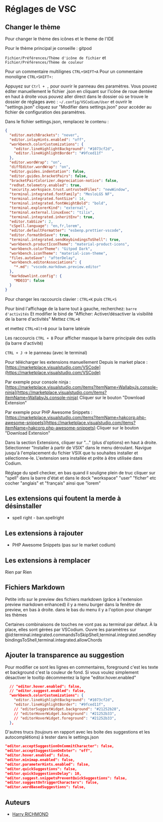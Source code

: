 # Réglages de VSC

## Changer le thème

Pour changer le thème des icônes et le theme de l'IDE

Pour le thème principal je conseille : gitpod

`Fichier/Préférences/Thème d'icône de fichier`
et
`Fichier/Préférences/Thème de couleur`

Pour un commentaire multilignes `CTRL+SHIFT+A`
Pour un commentaire monoligne `CTRL+SHIFT+:`

Appuyez sur `Ctrl + ,`  pour ouvrir le panneau des paramètres.
Vous pouvez éditer manuellement le fichier .json en cliquant sur l’icône de roue dentée en haut à droite
vous pouvez aller direct dans le dossier où se trouve le dossier de réglages avec :
`~/.config/VSCodium/User`
et ouvrir le "settings.json"
cliquez sur "Modifier dans settings.json" pour accéder au fichier de configuration des paramètres.

Dans le fichier settings.json, remplacez le contenu  :

```json
{
  "editor.matchBrackets": "never",
  "editor.inlayHints.enabled": "off",
  "workbench.colorCustomizations": {
    "editor.lineHighlightBackground": "#1073cf2d",
    "editor.lineHighlightBorder": "#9fced11f"
  },
  "editor.wordWrap": "on",
  "diffEditor.wordWrap": "on",
  "editor.guides.indentation": false,
  "editor.guides.bracketPairs": false,
  "bracketPairColorizer.depreciation-notice": false,
  "redhat.telemetry.enabled": true,
  "security.workspace.trust.untrustedFiles": "newWindow",
  "terminal.integrated.fontFamily": "MesloLGS NF",
  "terminal.integrated.fontSize": 14,
  "terminal.integrated.fontWeightBold": "bold",
  "terminal.explorerKind": "external",
  "terminal.external.linuxExec": "tilix",
  "terminal.integrated.inheritEnv": true,
  "editor.tabSize": 2,
  "cSpell.language": "en,fr,lorem",
  "editor.defaultFormatter": "esbenp.prettier-vscode",
  "editor.formatOnSave": true,
  "terminal.integrated.sendKeybindingsToShell": true,
  "workbench.productIconTheme": "material-product-icons",
  "workbench.colorTheme": "Gitpod Dark",
  "workbench.iconTheme": "material-icon-theme",
  "files.autoSave": "afterDelay",
  "workbench.editorAssociations": {
    "*.md": "vscode.markdown.preview.editor"
  },
  "markdownlint.config": {
    "MD033": false
  }
}

```

Pour changer les raccourcis clavier :
`CTRL+K` puis `CTRL+S`

Pour bind l'affichage de la barre tout à gauche, recherchez:
`barre d'activités`
Et modifier le bind de "Afficher: Activer/désactiver la visibilité de la barre d'activités"
Mettez `CTRL+B`

et mettez `CTRL+Alt+B` pour la barre latérale

Les raccourcis
`CTRL + B`
Pour afficher masque la barre principale des outils (la barre d'activité)

`CTRL + J` -> le panneau (avec le terminal)

Pour télécharger les extensions manuellement
Depuis le market place :
[https://marketplace.visualstudio.com/VSCode](https://marketplace.visualstudio.com/VSCode)

Par exemple pour console ninja :
[https://marketplace.visualstudio.com/items?itemName=WallabyJs.console-ninja](https://marketplace.visualstudio.com/items?itemName=WallabyJs.console-ninja)
Cliquer sur le bouton "Download Extension"

Par exemple pour PHP Awesome Snippets :
[https://marketplace.visualstudio.com/items?itemName=hakcorp.php-awesome-snippets](https://marketplace.visualstudio.com/items?itemName=hakcorp.php-awesome-snippets)
Cliquer sur le bouton "Download Extension"

Dans la section Extensions, cliquer sur "..." (plus d'options) en haut à droite.
Sélectionner "Installer à partir de VSIX" dans le menu déroulant.
Navigue jusqu'à l'emplacement du fichier VSIX que tu souhaites installer et sélectionne-le.
L'extension sera installée et prête à être utilisée dans Codium.

Réglage du spell checker, en bas quand il souligne plein de truc cliquer sur "spell" dans la barre d'état et dans le dock "workspace" "user" "ficher" etc cocher "anglais" et "français" ainsi que "lorem"

## Les extensions qui foutent la merde à désinstaller

- spell right - ban.spellright

## Les extensions à rajouter

- PHP Awesome Snippets (pas sur le market codium)

## Les extensions à remplacer

Rien
par
Rien

## Fichiers Markdown

Petite info sur le preview des fichiers markdown (grâce à l'extension preview markdown enhanced)
il y a menu burger dans la fenêtre de preview, en bas à droite. dans le bas du menu il y a l'option pour changer les thèmes

Certaines combinaisons de touches ne vont pas au terminal par défaut. À la place, elles sont gérées par VSCodium.
Ouvre les paramètres sur
@id:terminal.integrated.commandsToSkipShell,terminal.integrated.sendKeybindingsToShell,terminal.integrated.allowChords

## Ajouter la transparence au suggestion

Pour modifier ce sont les lignes en commentaires, foreground c'est les texte et background c'est la couleur de fond.
Si vous voulez simplement désactiver le tooltip décommentez la ligne "editor.hover.enabled"

```json
  // "editor.hover.enabled": false,
  // "editor.suggest.enabled": false,
  "workbench.colorCustomizations": {
    "editor.lineHighlightBackground": "#1073cf2d",
    "editor.lineHighlightBorder": "#9fced11f",
    // "editorSuggestWidget.background": "#21252b28",
    // "editorHoverWidget.background": "#21252b33",
    // "editorHoverWidget.foreground": "#21252b33",
  },
```

D'autres trucs (toujours en rapport avec les boite des suggestions et les autocomplétions) à tester dans le settings.json

```json
"editor.acceptSuggestionOnCommitCharacter": false,
"editor.acceptSuggestionOnEnter": "off",
"editor.hover.enabled": false,
"editor.minimap.enabled": false,
"editor.parameterHints.enabled": false,
"editor.quickSuggestions": false,
"editor.quickSuggestionsDelay": 10,
"editor.suggest.snippetsPreventQuickSuggestions": false,
"editor.suggestOnTriggerCharacters": false,
"editor.wordBasedSuggestions": false,
```

## Auteurs

- [Harry RICHMOND](https://github.com/RogerBytes)
